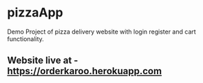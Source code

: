 # pizzaApp

Demo Project of pizza delivery website with login register and cart functionality.

## Website live at - https://orderkaroo.herokuapp.com
